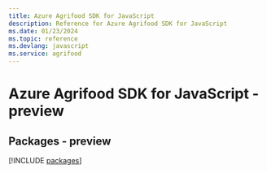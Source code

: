 ```yaml
---
title: Azure Agrifood SDK for JavaScript
description: Reference for Azure Agrifood SDK for JavaScript
ms.date: 01/23/2024
ms.topic: reference
ms.devlang: javascript
ms.service: agrifood
---
```

# Azure Agrifood SDK for JavaScript - preview
## Packages - preview
[!INCLUDE [packages](agrifood-index.md)]